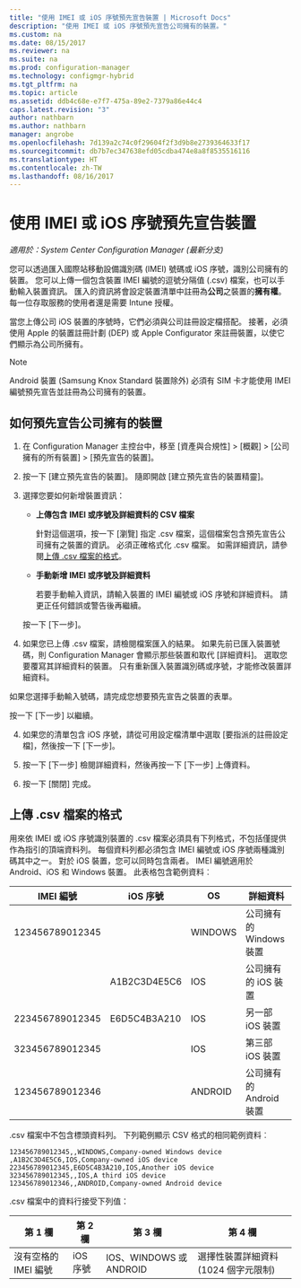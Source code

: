 ```yaml
---
title: "使用 IMEI 或 iOS 序號預先宣告裝置 | Microsoft Docs"
description: "使用 IMEI 或 iOS 序號預先宣告公司擁有的裝置。"
ms.custom: na
ms.date: 08/15/2017
ms.reviewer: na
ms.suite: na
ms.prod: configuration-manager
ms.technology: configmgr-hybrid
ms.tgt_pltfrm: na
ms.topic: article
ms.assetid: ddb4c68e-e7f7-475a-89e2-7379a86e44c4
caps.latest.revision: "3"
author: nathbarn
ms.author: nathbarn
manager: angrobe
ms.openlocfilehash: 7d139a2c74c0f29604f2f3d9b8e2739364633f17
ms.sourcegitcommit: db7b7ec347638efd05cdba474e8a8f8535516116
ms.translationtype: HT
ms.contentlocale: zh-TW
ms.lasthandoff: 08/16/2017
---
```

# <a name="predeclare-devices-with-imei-or-ios-serial-numbers"></a>使用 IMEI 或 iOS 序號預先宣告裝置

*適用於：System Center Configuration Manager (最新分支)*

您可以透過匯入國際站移動設備識別碼 (IMEI) 號碼或 iOS 序號，識別公司擁有的裝置。 您可以上傳一個包含裝置 IMEI 編號的逗號分隔值 (.csv) 檔案，也可以手動輸入裝置資訊。  匯入的資訊將會設定裝置清單中註冊為**公司**之裝置的**擁有權**。 每一位存取服務的使用者還是需要 Intune 授權。  

當您上傳公司 iOS 裝置的序號時，它們必須與公司註冊設定檔搭配。 接著，必須使用 Apple 的裝置註冊計劃 (DEP) 或 Apple Configurator 來註冊裝置，以使它們顯示為公司所擁有。

>[!NOTE]
>Android 裝置 (Samsung Knox Standard 裝置除外) 必須有 SIM 卡才能使用 IMEI 編號預先宣告並註冊為公司擁有的裝置。

## <a name="how-to-predeclare-corporate-owned-devices"></a>如何預先宣告公司擁有的裝置

1.  在 Configuration Manager 主控台中，移至 [資產與合規性] > [概觀] > [公司擁有的所有裝置] > [預先宣告的裝置]。

2.  按一下 [建立預先宣告的裝置]。 隨即開啟 [建立預先宣告的裝置精靈]。

3.  選擇您要如何新增裝置資訊：

     -  **上傳包含 IMEI 或序號及詳細資料的 CSV 檔案**

        針對這個選項，按一下 [瀏覽] 指定 .csv 檔案，這個檔案包含預先宣告公司擁有之裝置的資訊。 必須正確格式化 .csv 檔案。 如需詳細資訊，請參閱[上傳 .csv 檔案的格式](#format-for-uploading-csv-files)。

     -  **手動新增 IMEI 或序號及詳細資料**

        若要手動輸入資訊，請輸入裝置的 IMEI 編號或 iOS 序號和詳細資料。 請更正任何錯誤或警告後再繼續。

    按一下 [下一步]。

4. 如果您已上傳 .csv 檔案，請檢閱檔案匯入的結果。 如果先前已匯入裝置號碼，則 Configuration Manager 會顯示那些裝置和取代 [詳細資料]。 選取您要覆寫其詳細資料的裝置。 只有重新匯入裝置識別碼或序號，才能修改裝置詳細資料。

  如果您選擇手動輸入號碼，請完成您想要預先宣告之裝置的表單。

  按一下 [下一步] 以繼續。

4. 如果您的清單包含 iOS 序號，請從可用設定檔清單中選取 [要指派的註冊設定檔]，然後按一下 [下一步]。

5. 按一下 [下一步] 檢閱詳細資料，然後再按一下 [下一步] 上傳資料。

6. 按一下 [關閉] 完成。

## <a name="format-for-uploading-csv-files"></a>上傳 .csv 檔案的格式

用來依 IMEI 或 iOS 序號識別裝置的 .csv 檔案必須具有下列格式，不包括僅提供作為指引的頂端資料列。 每個資料列都必須包含 IMEI 編號或 iOS 序號兩種識別碼其中之一。 對於 iOS 裝置，您可以同時包含兩者。 IMEI 編號適用於 Android、iOS 和 Windows 裝置。 此表格包含範例資料︰

| IMEI 編號  | iOS 序號  | OS | 詳細資料 |
|------------ |---------------|-----|-----|
| 123456789012345    |   | WINDOWS | 公司擁有的 Windows 裝置|
|   | A1B2C3D4E5C6 | IOS |  公司擁有的 iOS 裝置|
| 223456789012345 | E6D5C4B3A210 |   IOS |  另一部 iOS 裝置|
| 323456789012345 |        |   IOS |    第三部 iOS 裝置|
| 123456789012346 |         |   ANDROID |   公司擁有的 Android 裝置|

.csv 檔案中不包含標頭資料列。 下列範例顯示 CSV 格式的相同範例資料︰

```
123456789012345,,WINDOWS,Company-owned Windows device
,A1B2C3D4E5C6,IOS,Company-owned iOS device
223456789012345,E6D5C4B3A210,IOS,Another iOS device
323456789012345,,IOS,A third iOS device
123456789012346,,ANDROID,Company-owned Android device
```

.csv 檔案中的資料行接受下列值：

| 第 1 欄 | 第 2 欄 | 第 3 欄 | 第 4 欄 |
|---|---|---|---|
|沒有空格的 IMEI 編號 | iOS 序號 | IOS、WINDOWS 或 ANDROID | 選擇性裝置詳細資料 (1024 個字元限制) |

